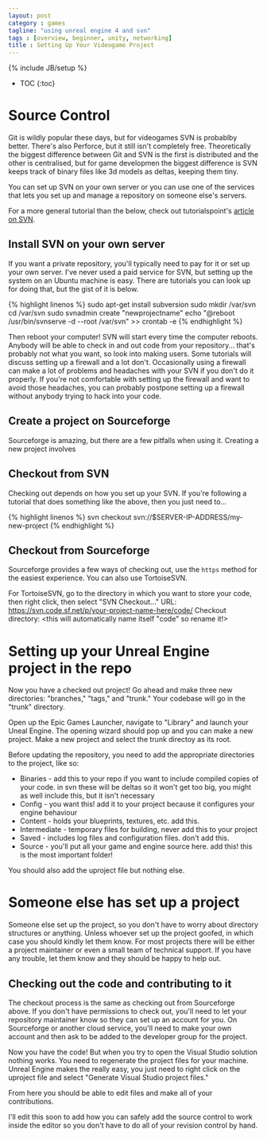 ```yaml
---
layout: post
category : games
tagline: "using unreal engine 4 and svn"
tags : [overview, beginner, unity, networking]
title : Setting Up Your Videogame Project
---
```

{% include JB/setup %}

* TOC
{:toc}

# Source Control

Git is wildly popular these days, but for videogames SVN is probablby better.
There's also Perforce, but it still isn't completely free.
Theoretically the biggest difference between Git and SVN is the first is distributed and the other is centralised, but for game developmen the biggest difference is SVN keeps track of binary files like 3d models as deltas, keeping them tiny.

You can set up SVN on your own server or you can use one of the services that lets you set up and manage a repository on someone else's servers.

For a more general tutorial than the below, check out tutorialspoint's [article on SVN](http://www.tutorialspoint.com/svn/).

## Install SVN on your own server

If you want a private repository, you'll typically need to pay for it or set up your own server.
I've never used a paid service for SVN, but setting up the system on an Ubuntu machine is easy.
There are tutorials you can look up for doing that, but the gist of it is below. 

{% highlight linenos %}
sudo apt-get install subversion
sudo mkdir /var/svn
cd /var/svn
sudo svnadmin create "newprojectname"
echo "@reboot /usr/bin/svnserve -d --root /var/svn" >> crontab -e
{% endhighlight %}

Then reboot your computer!
SVN will start every time the computer reboots.
Anybody will be able to check in and out code from your repository... that's probably not what you want, so look into making users.
Some tutorials will discuss setting up a firewall and a lot don't.
Occasionally using a firewall can make a lot of problems and headaches with your SVN if you don't do it properly.
If you're not comfortable with setting up the firewall and want to avoid those headaches, you can probably postpone setting up a firewall without anybody trying to hack into your code.

## Create a project on Sourceforge

Sourceforge is amazing, but there are a few pitfalls when using it.
Creating a new project involves 

## Checkout from SVN

Checking out depends on how you set up your SVN.
If you're following a tutorial that does something like the above, then you just need to...

{% highlight linenos %}
svn checkout svn://$SERVER-IP-ADDRESS/my-new-project
{% endhighlight %}


## Checkout from Sourceforge

Sourceforge provides a few ways of checking out, use the `https` method for the easiest experience.
You can also use TortoiseSVN.

For TortoiseSVN, go to the directory in which you want to store your code, then right click, then select "SVN Checkout..."
URL: https://svn.code.sf.net/p/your-project-name-here/code/
Checkout directory: <this will automatically name itself "code" so rename it!>

# Setting up your Unreal Engine project in the repo

Now you have a checked out project! 
Go ahead and make three new directories: "branches," "tags," and "trunk."
Your codebase will go in the "trunk" directory.

Open up the Epic Games Launcher, navigate to "Library" and launch your Uneal Engine.
The opening wizard should pop up and you can make a new project.
Make a new project and select the trunk directoy as its root.

Before updating the repository, you need to add the appropriate directories to the project, like so:

+ Binaries - add this to your repo if you want to include compiled copies of your code.  in svn these will be deltas so it won't get too big, you might as well include this, but it isn't necessary
+ Config - you want this!  add it to your project because it configures your engine behaviour
+ Content - holds your blueprints, textures, etc.  add this.
+ Intermediate - temporary files for building, never add this to your project
+ Saved - includes log files and configuration files.  don't add this.
+ Source - you'll put all your game and engine source here.  add this!  this is the most important folder!

You should also add the uproject file but nothing else.

# Someone else has set up a project

Someone else set up the project, so you don't have to worry about directory structures or anything.
Unless whoever set up the project goofed, in which case you should kindly let them know.
For most projects there will be either a project maintainer or even a small team of technical support.
If you have any trouble, let them know and they should be happy to help out.

## Checking out the code and contributing to it

The checkout process is the same as checking out from Sourceforge above.
If you don't have permissions to check out, you'll need to let your repository maintainer know so they can set up an account for you.
On Sourceforge or another cloud service, you'll need to make your own account and then ask to be added to the developer group for the project.

Now you have the code!
But when you try to open the Visual Studio solution nothing works.
You need to regenerate the project files for your machine.
Unreal Engine makes the really easy, you just need to right click on the uproject file and select "Generate Visual Studio project files."

From here you should be able to edit files and make all of your contributions.

I'll edit this soon to add how you can safely add the source control to work inside the editor so you don't have to do all of your revision control by hand.

